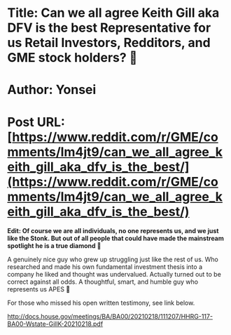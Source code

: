 # Title: Can we all agree Keith Gill aka DFV is the best Representative for us Retail Investors, Redditors, and GME stock holders? 🦍
# Author: Yonsei
# Post URL: [https://www.reddit.com/r/GME/comments/lm4jt9/can_we_all_agree_keith_gill_aka_dfv_is_the_best/](https://www.reddit.com/r/GME/comments/lm4jt9/can_we_all_agree_keith_gill_aka_dfv_is_the_best/)


**Edit: Of course we are all individuals, no one represents us, and we just like the Stonk. But out of all people that could have made the mainstream spotlight he is a true diamond 💎**

A genuinely nice guy who grew up struggling just like the rest of us. Who researched and made his own fundamental investment thesis into a company he liked and thought was undervalued. Actually turned out to be correct against all odds. A thoughtful, smart, and humble guy who represents us APES 🦍 

For those who missed his open written testimony, see link below.

http://docs.house.gov/meetings/BA/BA00/20210218/111207/HHRG-117-BA00-Wstate-GillK-20210218.pdf